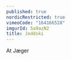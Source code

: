 ```yaml
---
published: true
nordicRestricted: true
vimeoCode: "164166528"
imgurId: 5a9azN2
title: Joddski
---
```

At Jæger
